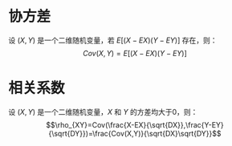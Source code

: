 # 协方差
设 $(X,Y)$ 是一个二维随机变量，若 $E[(X-EX)(Y-EY)]$ 存在，则：$$Cov(X,Y)=E[(X-EX)(Y-EY)]$$

# 相关系数
设 $(X,Y)$ 是一个二维随机变量，$X$ 和 $Y$ 的方差均大于0，则：$$\rho_{XY}=Cov(\frac{X-EX}{\sqrt{DX}},\frac{Y-EY}{\sqrt{DY}})=\frac{Cov(X,Y)}{\sqrt{DX}\sqrt{DY}}$$
